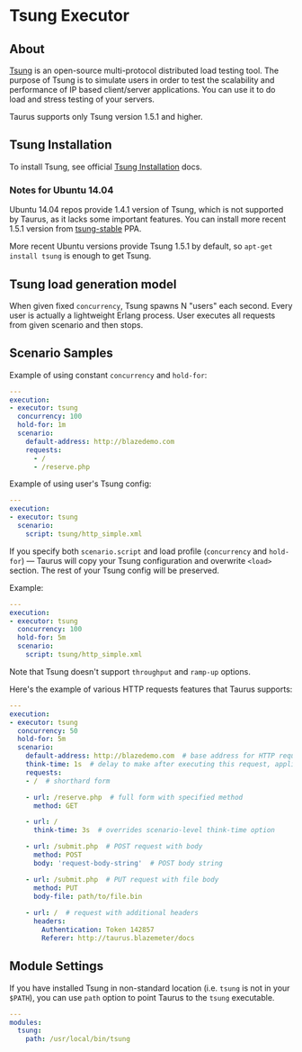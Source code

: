 # Tsung Executor

## About

[Tsung](http://tsung.erlang-projects.org/) is an open-source multi-protocol distributed load testing tool.
The purpose of Tsung is to simulate users in order to test the scalability and performance of IP based client/server
applications. You can use it to do load and stress testing of your servers.

Taurus supports only Tsung version 1.5.1 and higher.

## Tsung Installation

To install Tsung, see official [Tsung Installation](http://tsung.erlang-projects.org/user_manual/installation.html) docs.

### Notes for Ubuntu 14.04

Ubuntu 14.04 repos provide 1.4.1 version of Tsung, which is not supported by Taurus, as it lacks some important features.
You can install more recent 1.5.1 version from [tsung-stable](https://launchpad.net/~tsung/+archive/ubuntu/stable) PPA.

More recent Ubuntu versions provide Tsung 1.5.1 by default, so `apt-get install tsung` is enough to get Tsung.

## Tsung load generation model

When given fixed `concurrency`, Tsung spawns N "users" each second. Every user is actually a lightweight Erlang process.
User executes all requests from given scenario and then stops.

## Scenario Samples

Example of using constant `concurrency` and `hold-for`:
```yaml
---
execution:
- executor: tsung
  concurrency: 100
  hold-for: 1m
  scenario:
    default-address: http://blazedemo.com
    requests:
      - /
      - /reserve.php
```

Example of using user's Tsung config:
```yaml
---
execution:
- executor: tsung
  scenario:
    script: tsung/http_simple.xml
```

If you specify both `scenario.script` and load profile (`concurrency` and `hold-for`) — Taurus will copy your Tsung
configuration and overwrite `<load>` section. The rest of your Tsung config will be preserved.

Example:
```yaml
---
execution:
- executor: tsung
  concurrency: 100
  hold-for: 5m
  scenario:
    script: tsung/http_simple.xml
```

Note that Tsung doesn't support `throughput` and `ramp-up` options.

Here's the example of various HTTP requests features that Taurus supports:

```yaml
---
execution:
- executor: tsung
  concurrency: 50
  hold-for: 5m
  scenario:
    default-address: http://blazedemo.com  # base address for HTTP requests
    think-time: 1s  # delay to make after executing this request, applied to all requests
    requests:
    - /  # shorthard form

    - url: /reserve.php  # full form with specified method
      method: GET

    - url: /
      think-time: 3s  # overrides scenario-level think-time option

    - url: /submit.php  # POST request with body
      method: POST
      body: 'request-body-string'  # POST body string

    - url: /submit.php  # PUT request with file body
      method: PUT
      body-file: path/to/file.bin
      
    - url: /  # request with additional headers
      headers:
        Authentication: Token 142857
        Referer: http://taurus.blazemeter/docs
```

## Module Settings

If you have installed Tsung in non-standard location (i.e. `tsung` is not in your `$PATH`), you can use `path` option
to point Taurus to the `tsung` executable.

```yaml
---
modules:
  tsung:
    path: /usr/local/bin/tsung
```
